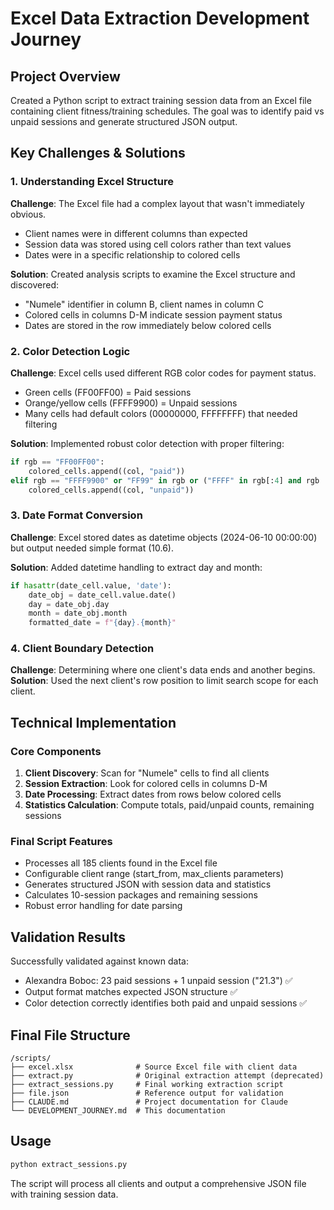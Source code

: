 # Excel Data Extraction Development Journey

## Project Overview
Created a Python script to extract training session data from an Excel file containing client fitness/training schedules. The goal was to identify paid vs unpaid sessions and generate structured JSON output.

## Key Challenges & Solutions

### 1. Understanding Excel Structure
**Challenge**: The Excel file had a complex layout that wasn't immediately obvious.
- Client names were in different columns than expected
- Session data was stored using cell colors rather than text values
- Dates were in a specific relationship to colored cells

**Solution**: Created analysis scripts to examine the Excel structure and discovered:
- "Numele" identifier in column B, client names in column C
- Colored cells in columns D-M indicate session payment status
- Dates are stored in the row immediately below colored cells

### 2. Color Detection Logic
**Challenge**: Excel cells used different RGB color codes for payment status.
- Green cells (FF00FF00) = Paid sessions
- Orange/yellow cells (FFFF9900) = Unpaid sessions  
- Many cells had default colors (00000000, FFFFFFFF) that needed filtering

**Solution**: Implemented robust color detection with proper filtering:
```python
if rgb == "FF00FF00":
    colored_cells.append((col, "paid"))
elif rgb == "FFFF9900" or "FF99" in rgb or ("FFFF" in rgb[:4] and rgb != "FFFFFFFF"):
    colored_cells.append((col, "unpaid"))
```

### 3. Date Format Conversion
**Challenge**: Excel stored dates as datetime objects (2024-06-10 00:00:00) but output needed simple format (10.6).

**Solution**: Added datetime handling to extract day and month:
```python
if hasattr(date_cell.value, 'date'):
    date_obj = date_cell.value.date()
    day = date_obj.day
    month = date_obj.month
    formatted_date = f"{day}.{month}"
```

### 4. Client Boundary Detection
**Challenge**: Determining where one client's data ends and another begins.
**Solution**: Used the next client's row position to limit search scope for each client.

## Technical Implementation

### Core Components
1. **Client Discovery**: Scan for "Numele" cells to find all clients
2. **Session Extraction**: Look for colored cells in columns D-M 
3. **Date Processing**: Extract dates from rows below colored cells
4. **Statistics Calculation**: Compute totals, paid/unpaid counts, remaining sessions

### Final Script Features
- Processes all 185 clients found in the Excel file
- Configurable client range (start_from, max_clients parameters)
- Generates structured JSON with session data and statistics
- Calculates 10-session packages and remaining sessions
- Robust error handling for date parsing

## Validation Results
Successfully validated against known data:
- Alexandra Boboc: 23 paid sessions + 1 unpaid session ("21.3") ✅
- Output format matches expected JSON structure ✅
- Color detection correctly identifies both paid and unpaid sessions ✅

## Final File Structure
```
/scripts/
├── excel.xlsx              # Source Excel file with client data
├── extract.py              # Original extraction attempt (deprecated)
├── extract_sessions.py     # Final working extraction script
├── file.json               # Reference output for validation
├── CLAUDE.md               # Project documentation for Claude
└── DEVELOPMENT_JOURNEY.md  # This documentation
```

## Usage
```bash
python extract_sessions.py
```

The script will process all clients and output a comprehensive JSON file with training session data.